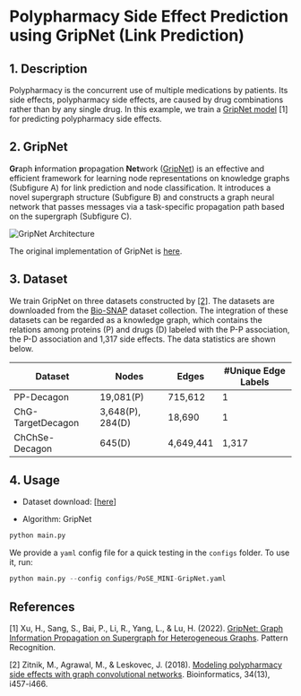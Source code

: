 # Polypharmacy Side Effect Prediction using GripNet (Link Prediction)

## 1. Description

Polypharmacy is the concurrent use of multiple medications by patients. Its side effects, polypharmacy side effects, are caused by drug combinations rather than by any single drug. In this example, we train a [GripNet model](https://doi.org/10.1016/j.patcog.2022.108973) [1] for predicting polypharmacy side effects.

## 2. GripNet

**Gr**aph **i**nformation **p**ropagation **Net**work ([GripNet](https://doi.org/10.1016/j.patcog.2022.108973)) is an effective and efficient framework for learning node representations on knowledge graphs (Subfigure A) for link prediction and node classification. It introduces a novel supergraph structure (Subfigure B) and constructs a graph neural network that passes messages via a task-specific propagation path based on the supergraph (Subfigure C).

![GripNet Architecture](https://ars.els-cdn.com/content/image/1-s2.0-S0031320322004538-gr2_lrg.jpg)

The original implementation of GripNet is [here](https://github.com/NYXFLOWER/GripNet.git).

## 3. Dataset

We train GripNet on three datasets constructed by [[2]](https://academic.oup.com/bioinformatics/article/34/13/i457/5045770?login=false).
The datasets are downloaded from the [Bio-SNAP](http://snap.stanford.edu/biodata/) dataset collection. The integration of these datasets can be regarded as a knowledge graph, which contains the relations among proteins (P) and drugs (D) labeled with the P-P association, the P-D association and 1,317 side effects. The data statistics are shown below.

| Dataset           | Nodes            | Edges      | #Unique Edge Labels |
| ----------------- | ---------------- | ---------- | ------------------- |
| PP-Decagon        | 19,081(P)        | 715,612    | 1                   |
| ChG-TargetDecagon | 3,648(P), 284(D) | 18,690     | 1                   |
| ChChSe-Decagon    | 645(D)           | 4,649,441  | 1,317               |

## 4. Usage
- Dataset download: [[here](https://github.com/pykale/data/tree/main/graphs)]

- Algorithm: GripNet

```python
python main.py
```

We provide a `yaml` config file for a quick testing in the `configs` folder. To use it, run:

```python
python main.py --config configs/PoSE_MINI-GripNet.yaml
```

## References

[1] Xu, H., Sang, S., Bai, P., Li, R., Yang, L., & Lu, H. (2022). [GripNet: Graph Information Propagation on Supergraph for Heterogeneous Graphs](https://doi.org/10.1016/j.patcog.2022.108973). Pattern Recognition.

[2] Zitnik, M., Agrawal, M., & Leskovec, J. (2018). [Modeling polypharmacy side effects with graph convolutional networks](https://academic.oup.com/bioinformatics/article/34/13/i457/5045770?login=false). Bioinformatics, 34(13), i457-i466.
